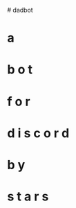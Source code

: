 #    d a d b o t  
#         a
#    b o t
#          f o r
#   d i s c o r d
#        b y
#     s t a r s
